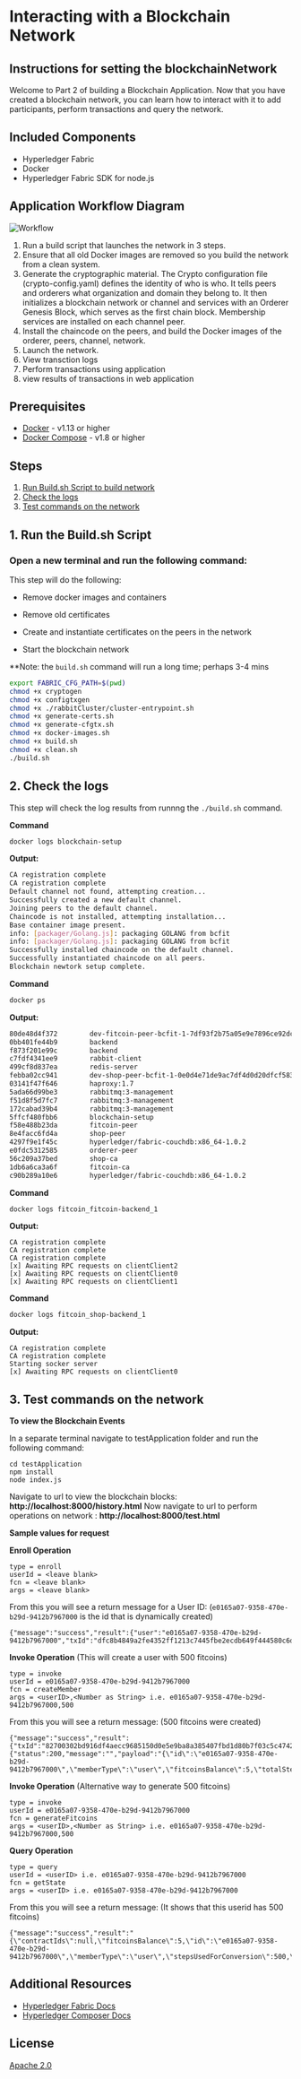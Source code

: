 # Interacting with a Blockchain Network

## Instructions for setting the blockchainNetwork

Welcome to Part 2 of building a Blockchain Application.  Now that you have created a blockchain network, you can learn how to interact with it to add participants, perform transactions and query the network.

## Included Components
* Hyperledger Fabric
* Docker
* Hyperledger Fabric SDK for node.js


## Application Workflow Diagram
![Workflow](https://github.com/IBM/InteractingWithABlochchainNetwork/blob/master/images/Interacting_arch.png)

1. Run a build script that launches the network in 3 steps.
2. Ensure that all old Docker images are removed so you build the network from a clean system.
3. Generate the cryptographic material. The Crypto configuration file (crypto-config.yaml) defines the identity of who is who. It tells peers and orderers what organization and domain they belong to. It then initializes a blockchain network or channel and services with an Orderer Genesis Block, which serves as the first chain block. Membership services are installed on each channel peer.
4. Install the chaincode on the peers, and build the Docker images of the orderer, peers, channel, network.
5. Launch the network.
6. View transction logs
7. Perform transactions using application
8. view results of transactions in web application

## Prerequisites
* [Docker](https://www.docker.com/products/overview) - v1.13 or higher
* [Docker Compose](https://docs.docker.com/compose/overview/) - v1.8 or higher

## Steps
1. [Run Build.sh Script to build network](#1-run-the-build.sh-script)
2. [Check the logs](#2-check-the-logs)
3. [Test commands on the network](#3-Test-commands-on-the-network)


## 1. Run the Build.sh Script

### Open a new terminal and run the following command:

This step will do the following:

* Remove docker images and containers

* Remove old certificates

* Create and instantiate certificates on the peers in the network

* Start the blockchain network

**Note: the `build.sh` command will run a long time; perhaps 3-4 mins

```bash
export FABRIC_CFG_PATH=$(pwd)
chmod +x cryptogen
chmod +x configtxgen
chmod +x ./rabbitCluster/cluster-entrypoint.sh
chmod +x generate-certs.sh
chmod +x generate-cfgtx.sh
chmod +x docker-images.sh
chmod +x build.sh
chmod +x clean.sh
./build.sh
```


## 2. Check the logs

This step will check the log results from runnng the `./build.sh` command.

**Command**
```bash
docker logs blockchain-setup
```
**Output:**
```bash
CA registration complete 
CA registration complete 
Default channel not found, attempting creation...
Successfully created a new default channel.
Joining peers to the default channel.
Chaincode is not installed, attempting installation...
Base container image present.
info: [packager/Golang.js]: packaging GOLANG from bcfit
info: [packager/Golang.js]: packaging GOLANG from bcfit
Successfully installed chaincode on the default channel.
Successfully instantiated chaincode on all peers.
Blockchain newtork setup complete.
```

**Command**
```bash
docker ps
```
**Output:**
```bash
80de48d4f372        dev-fitcoin-peer-bcfit-1-7df93f2b75a05e9e7896ce92dcb057539e271722e43eba5ff9c75aae902fdcce   "chaincode -peer.add…"   3 hours ago         Up 3 hours                                                                dev-fitcoin-peer-bcfit-1
0bb401fe44b9        backend                                                                                     "node index.js"          3 hours ago         Up 3 hours                                                                fitcoin_fitcoin-backend_1
f873f201e99c        backend                                                                                     "node index.js"          3 hours ago         Up 3 hours                                                                fitcoin_shop-backend_1
c7fdf4341ee9        rabbit-client                                                                               "node index.js"          3 hours ago         Up 3 hours          0.0.0.0:3000->3000/tcp                                rabbit-client
499cf8d837ea        redis-server                                                                                "/docker-entrypoint.…"   3 hours ago         Up 3 hours          6379/tcp, 0.0.0.0:7000-7007->7000-7007/tcp            fitcoin_redis-server_1
febba02cc941        dev-shop-peer-bcfit-1-0e0d4e71de9ac7df4d0d20dfcf583e3e63227edda600fe338485053387e09c50      "chaincode -peer.add…"   3 hours ago         Up 3 hours                                                                dev-shop-peer-bcfit-1
03141f47f646        haproxy:1.7                                                                                 "/docker-entrypoint.…"   3 hours ago         Up 3 hours          0.0.0.0:5672->5672/tcp, 0.0.0.0:15672->15672/tcp      rabbitmq
5ada66d99be3        rabbitmq:3-management                                                                       "/usr/local/bin/clus…"   3 hours ago         Up 3 hours          4369/tcp, 5671-5672/tcp, 15671-15672/tcp, 25672/tcp   rabbitmq3
f51d8f5d7fc7        rabbitmq:3-management                                                                       "/usr/local/bin/clus…"   3 hours ago         Up 3 hours          4369/tcp, 5671-5672/tcp, 15671-15672/tcp, 25672/tcp   rabbitmq2
172cabad39b4        rabbitmq:3-management                                                                       "docker-entrypoint.s…"   3 hours ago         Up 3 hours          4369/tcp, 5671-5672/tcp, 15671-15672/tcp, 25672/tcp   rabbitmq1
5ffcf480fbb6        blockchain-setup                                                                            "node index.js"          3 hours ago         Up 3 hours          3000/tcp                                              blockchain-setup
f58e488b23da        fitcoin-peer                                                                                "peer node start"        3 hours ago         Up 3 hours          0.0.0.0:8051->7051/tcp, 0.0.0.0:8053->7053/tcp        fitcoin-peer
8e4facc6fd4a        shop-peer                                                                                   "peer node start"        3 hours ago         Up 3 hours          0.0.0.0:7051->7051/tcp, 0.0.0.0:7053->7053/tcp        shop-peer
4297f9e1f45c        hyperledger/fabric-couchdb:x86_64-1.0.2                                                     "tini -- /docker-ent…"   3 hours ago         Up 3 hours          4369/tcp, 9100/tcp, 0.0.0.0:6984->5984/tcp            couchdb1
e0fdc5312585        orderer-peer                                                                                "orderer"                3 hours ago         Up 3 hours          0.0.0.0:7050->7050/tcp                                orderer0
56c209a37bed        shop-ca                                                                                     "fabric-ca-server st…"   3 hours ago         Up 3 hours          0.0.0.0:7054->7054/tcp                                shop-ca
1db6a6ca3a6f        fitcoin-ca                                                                                  "fabric-ca-server st…"   3 hours ago         Up 3 hours          0.0.0.0:8054->7054/tcp                                fitcoin-ca
c90b289a10e6        hyperledger/fabric-couchdb:x86_64-1.0.2                                                     "tini -- /docker-ent…"   3 hours ago         Up 3 hours          4369/tcp, 9100/tcp, 0.0.0.0:5984->5984/tcp            couchdb0
```

**Command**
```bash
docker logs fitcoin_fitcoin-backend_1
```
**Output:**
```
CA registration complete 
CA registration complete 
CA registration complete 
[x] Awaiting RPC requests on clientClient2
[x] Awaiting RPC requests on clientClient0
[x] Awaiting RPC requests on clientClient1
```

**Command**
```bash
docker logs fitcoin_shop-backend_1
```
**Output:**
```
CA registration complete 
CA registration complete 
Starting socker server
[x] Awaiting RPC requests on clientClient0
```

## 3.  Test commands on the network


**To view the Blockchain Events**

In a separate terminal navigate to testApplication folder and run the following command:
```
cd testApplication
npm install
node index.js
```
Navigate to url to view the blockchain blocks: **http://localhost:8000/history.html**
Now navigate to url to perform operations on network : **http://localhost:8000/test.html**

**Sample  values for request**



**Enroll Operation**
```
type = enroll
userId = <leave blank>
fcn = <leave blank>
args = <leave blank>
```

From this you will see a return message for a User ID:  (`e0165a07-9358-470e-b29d-9412b7967000` is the id that is dynamically created)

```
{"message":"success","result":{"user":"e0165a07-9358-470e-b29d-9412b7967000","txId":"dfc8b4849a2fe4352ff1213c7445fbe2ecdb649f444580c6d010a1fca3fb990d"}}
```


**Invoke Operation** (This will create a user with 500 fitcoins)
```
type = invoke
userId = e0165a07-9358-470e-b29d-9412b7967000
fcn = createMember
args = <userID>,<Number as String> i.e. e0165a07-9358-470e-b29d-9412b7967000,500 
```

From this you will see a return message: (500 fitcoins were created)

```
{"message":"success","result":{"txId":"82700302bd916df4aecc9685150d0e5e9ba8a385407fbd1d80b7f03c5c474255","results":{"status":200,"message":"","payload":"{\"id\":\"e0165a07-9358-470e-b29d-9412b7967000\",\"memberType\":\"user\",\"fitcoinsBalance\":5,\"totalSteps\":500,\"stepsUsedForConversion\":500,\"contractIds\":null,\"generatedFitcoins\":5}"}}}
```

**Invoke Operation** (Alternative way to generate 500 fitcoins)
```
type = invoke
userId = e0165a07-9358-470e-b29d-9412b7967000
fcn = generateFitcoins
args = <userID>,<Number as String> i.e. e0165a07-9358-470e-b29d-9412b7967000,500
```


**Query Operation**
```
type = query
userId = <userID> i.e. e0165a07-9358-470e-b29d-9412b7967000
fcn = getState
args = <userID> i.e. e0165a07-9358-470e-b29d-9412b7967000
```

From this you will see a return message: (It shows that this userid has 500 fitcoins)
```
{"message":"success","result":"{\"contractIds\":null,\"fitcoinsBalance\":5,\"id\":\"e0165a07-9358-470e-b29d-9412b7967000\",\"memberType\":\"user\",\"stepsUsedForConversion\":500,\"totalSteps\":500}"}
```


## Additional Resources
* [Hyperledger Fabric Docs](http://hyperledger-fabric.readthedocs.io/en/latest/)
* [Hyperledger Composer Docs](https://hyperledger.github.io/composer/introduction/introduction.html)

## License
[Apache 2.0](LICENSE)